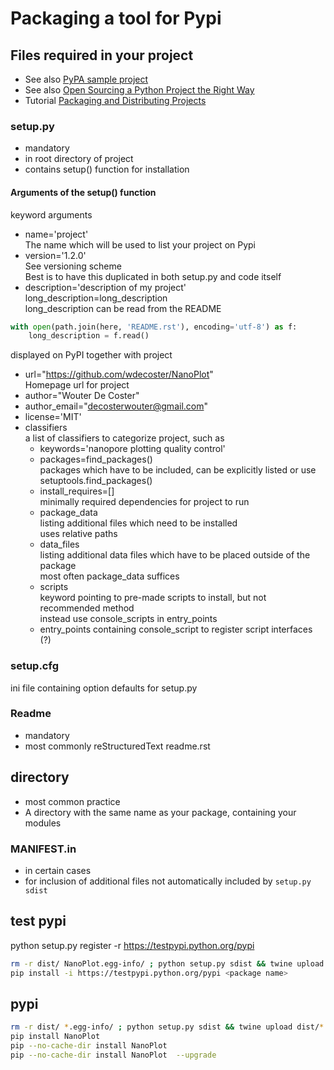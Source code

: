 # Packaging a tool for Pypi

## Files required in your project

- See also [PyPA sample project](https://github.com/pypa/sampleproject)
- See also [Open Sourcing a Python Project the Right Way](https://jeffknupp.com/blog/2013/08/16/open-sourcing-a-python-project-the-right-way/)
- Tutorial [Packaging and Distributing Projects](https://packaging.python.org/distributing/)

### setup.py
- mandatory
- in root directory of project
- contains setup() function for installation

#### Arguments of the setup() function
keyword arguments
- name='project'   
The name which will be used to list your project on Pypi
- version='1.2.0'  
See versioning scheme  
Best is to have this duplicated in both setup.py and code itself
- description='description of my project'  
long_description=long_description  
long_description can be read from the README  
```python
with open(path.join(here, 'README.rst'), encoding='utf-8') as f:
    long_description = f.read()
```
displayed on PyPI together with project
- url="https://github.com/wdecoster/NanoPlot"  
Homepage url for project
- author="Wouter De Coster"
- author_email="decosterwouter@gmail.com"
- license='MIT'
- classifiers  
a list of classifiers to categorize project, such as
  - keywords='nanopore plotting quality control'
  - packages=find_packages()  
  packages which have to be included, can be explicitly listed or use setuptools.find_packages()
  - install_requires=[]  
  minimally required dependencies for project to run
  - package_data  
  listing additional files which need to be installed  
  uses relative paths
  - data_files  
  listing additional data files which have to be placed outside of the package  
  most often package_data suffices
  - scripts  
  keyword pointing to pre-made scripts to install, but not recommended method  
  instead use console_scripts in entry_points
  - entry_points containing console_script to register script interfaces (?)

### setup.cfg
ini file containing option defaults for setup.py

### Readme
- mandatory
- most commonly reStructuredText readme.rst

## <project> directory
- most common practice
- A directory with the same name as your package, containing your modules

### MANIFEST.in
- in certain cases
- for inclusion of additional files not automatically included by `setup.py sdist`


## test pypi
python setup.py register -r https://testpypi.python.org/pypi
```bash
rm -r dist/ NanoPlot.egg-info/ ; python setup.py sdist && twine upload dist/* -r testpypi
pip install -i https://testpypi.python.org/pypi <package name>
```

## pypi
```bash
rm -r dist/ *.egg-info/ ; python setup.py sdist && twine upload dist/*  
pip install NanoPlot  
pip --no-cache-dir install NanoPlot  
pip --no-cache-dir install NanoPlot  --upgrade
```
